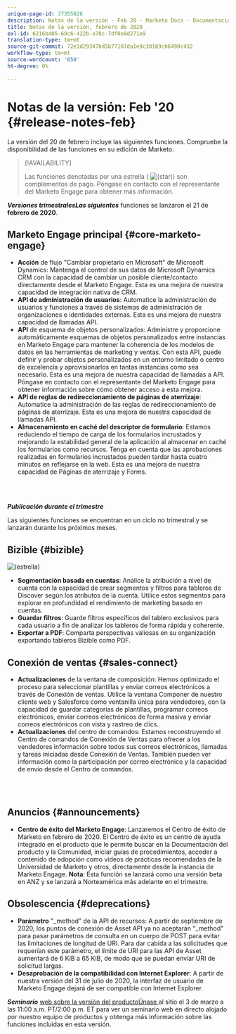 ```yaml
---
unique-page-id: 37355826
description: Notas de la versión - Feb 20 - Marketo Docs - Documentación del producto
title: Notas de la versión, febrero de 2020
exl-id: 6216b405-69c6-422b-a78c-7df0e8d271e9
translation-type: tm+mt
source-git-commit: 72e1d29347bd5b77107da1e9c30169cb6490c432
workflow-type: tm+mt
source-wordcount: '650'
ht-degree: 0%

---
```


# Notas de la versión: Feb &#39;20 {#release-notes-feb}

La versión del 20 de febrero incluye las siguientes funciones. Compruebe la disponibilidad de las funciones en su edición de Marketo.

>[!AVAILABILITY]
>
>Las funciones denotadas por una estrella ( ![(star)](assets/star-yellow.svg)) son complementos de pago. Póngase en contacto con el representante del Marketo Engage para obtener más información.

**_Versiones trimestralesLas siguientes_** funciones se lanzaron el 21 de  **febrero de 2020**.

## Marketo Engage principal {#core-marketo-engage}

* **Acción** de flujo &quot;Cambiar propietario en Microsoft&quot; de Microsoft Dynamics: Mantenga el control de sus datos de Microsoft Dynamics CRM con la capacidad de cambiar un posible cliente/contacto directamente desde el Marketo Engage. Esta es una mejora de nuestra capacidad de integración nativa de CRM.
* **API de administración de usuarios**: Automatice la administración de usuarios y funciones a través de sistemas de administración de organizaciones e identidades externas. Esta es una mejora de nuestra capacidad de llamadas API.
* **API** de esquema de objetos personalizados: Administre y proporcione automáticamente esquemas de objetos personalizados entre instancias en Marketo Engage para mantener la coherencia de los modelos de datos en las herramientas de marketing y ventas. Con esta API, puede definir y probar objetos personalizados en un entorno limitado o centro de excelencia y aprovisionarlos en tantas instancias como sea necesario. Esta es una mejora de nuestra capacidad de llamadas a API. Póngase en contacto con el representante del Marketo Engage para obtener información sobre cómo obtener acceso a esta mejora.
* **API de reglas de redireccionamiento de páginas de aterrizaje**: Automatice la administración de las reglas de redireccionamiento de páginas de aterrizaje. Esta es una mejora de nuestra capacidad de llamadas API.
* **Almacenamiento en caché del descriptor de formulario**: Estamos reduciendo el tiempo de carga de los formularios incrustados y mejorando la estabilidad general de la aplicación al almacenar en caché los formularios como recursos. Tenga en cuenta que las aprobaciones realizadas en formularios incrustados pueden tardar hasta cuatro minutos en reflejarse en la web. Esta es una mejora de nuestra capacidad de Páginas de aterrizaje y Forms.

<br> 

**_Publicación durante el trimestre_**

Las siguientes funciones se encuentran en un ciclo no trimestral y se lanzarán durante los próximos meses.

## Bizible {#bizible}

![(estrella)](assets/star-yellow.svg)

* **Segmentación basada en cuentas**: Analice la atribución a nivel de cuenta con la capacidad de crear segmentos y filtros para tableros de Discover según los atributos de la cuenta. Utilice estos segmentos para explorar en profundidad el rendimiento de marketing basado en cuentas.
* **Guardar filtros**: Guarde filtros específicos del tablero exclusivos para cada usuario a fin de analizar los tableros de forma rápida y coherente.
* **Exportar a PDF**: Comparta perspectivas valiosas en su organización exportando tableros Bizible como PDF.

## Conexión de ventas {#sales-connect}

* **Actualizaciones** de la ventana de composición: Hemos optimizado el proceso para seleccionar plantillas y enviar correos electrónicos a través de Conexión de ventas. Utilice la ventana Componer de nuestro cliente web y Salesforce como ventanilla única para vendedores, con la capacidad de guardar categorías de plantillas, programar correos electrónicos, enviar correos electrónicos de forma masiva y enviar correos electrónicos con vista y rastreo de clics.
* **Actualizaciones** del centro de comandos: Estamos reconstruyendo el Centro de comandos de Conexión de Ventas para ofrecer a los vendedores información sobre todos sus correos electrónicos, llamadas y tareas iniciadas desde Conexión de Ventas. También pueden ver información como la participación por correo electrónico y la capacidad de envío desde el Centro de comandos.

<br> 

## Anuncios {#announcements}

* **Centro de éxito del Marketo Engage**: Lanzaremos el Centro de éxito de Marketo en febrero de 2020. El Centro de éxito es un centro de ayuda integrado en el producto que le permite buscar en la Documentación del producto y la Comunidad, iniciar guías de procedimientos, acceder a contenido de adopción como vídeos de prácticas recomendadas de la Universidad de Marketo y otros, directamente desde la instancia de Marketo Engage. **Nota**: Esta función se lanzará como una versión beta en ANZ y se lanzará a Norteamérica más adelante en el trimestre.

## Obsolescencia {#deprecations}

* **Parámetro** &quot;_method&quot; de la API de recursos: A partir de septiembre de 2020, los puntos de conexión de Asset API ya no aceptarán &quot;_method&quot; para pasar parámetros de consulta en un cuerpo de POST para evitar las limitaciones de longitud de URI. Para dar cabida a las solicitudes que requerían este parámetro, el límite de URI para las API de Asset aumentará de 6 KiB a 65 KiB, de modo que se puedan enviar URI de solicitud largas.
* **Desaprobación de la compatibilidad con Internet Explorer**: A partir de nuestra versión del 31 de julio de 2020, la interfaz de usuario de Marketo Engage dejará de ser compatible con Internet Explorer.

**_Seminario_** [web sobre la versión del productoÚnase ](https://engage.marketo.com/Jan_Feb_20_Release_Webinar_Registration.html) al sitio el 3 de marzo a las 11:00 a.m. PT/2:00 p.m. ET para ver un seminario web en directo alojado por nuestro equipo de productos y obtenga más información sobre las funciones incluidas en esta versión.
